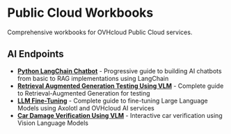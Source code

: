 # Public Cloud Workbooks

Comprehensive workbooks for OVHcloud Public Cloud services.

## AI Endpoints

- [**Python LangChain Chatbot**](ai-endpoints/python-langchain-chatbot/) - Progressive guide to building AI chatbots from basic to RAG implementations using LangChain
- [**Retrieval Augmented Generation Testing Using VLM**](ai-endpoints/retrieval-augmented-generation-testing-using-vlm/) - Complete guide to Retrieval-Augmented Generation for testing
- [**LLM Fine-Tuning**](ai-endpoints/llm-fine-tuning/) - Complete guide to fine-tuning Large Language Models using Axolotl and OVHcloud AI services
- [**Car Damage Verification Using VLM**](ai-endpoints/car-damage-verification-using-vlm/) - Interactive car verification using Vision Language Models

